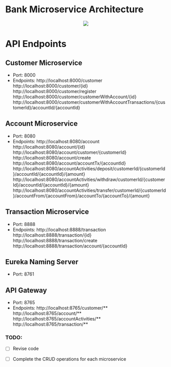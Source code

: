 # Bank Microservice Architecture

<p align="center">
<img src="https://i.imgur.com/NjmUyvT.png" >
</p>

# API Endpoints

## Customer Microservice 

- Port: 8000
- Endpoints:
http://localhost:8000/customer
http://localhost:8000/customer/{id}
http://localhost:8000/customer/register
http://localhost:8000/customer/customerWithAccount/{id}
http://localhost:8000/customer/customerWithAccountTransactions/{customerId}/accountId/{accountId}

## Account Microservice 

- Port: 8080
- Endpoints:
http://localhost:8080/account
http://localhost:8080/account/{id}
http://localhost:8080/account/customer/{customerId}
http://localhost:8080/account/create
http://localhost:8080/account/accountTx/{accountId}
http://localhost:8080/accountActivities/deposit/customerId/{customerId}/accountId/{accountId}/{amount}
http://localhost:8080/accountActivities/withdraw/customerId/{customerId}/accountId/{accountId}/{amount}
http://localhost:8080/accountActivities/transfer/customerId/{customerId}/accountFrom/{accountFrom}/accountTo/{accountTo}/{amount}

## Transaction Microservice 

- Port: 8888
- Endpoints:
http://localhost:8888/transaction
http://localhost:8888/transaction/{id}
http://localhost:8888/transaction/create
http://localhost:8888/transaction/account/{accountId}

## Eureka Naming Server

- Port: 8761

## API Gateway

- Port: 8765
- Endpoints:
http://localhost:8765/customer/**
http://localhost:8765/account/**
http://localhost:8765/accountActivities/**
http://localhost:8765/transaction/**


### TODO: 

- [ ] Revise code
- [ ] Complete the CRUD operations for each microservice

